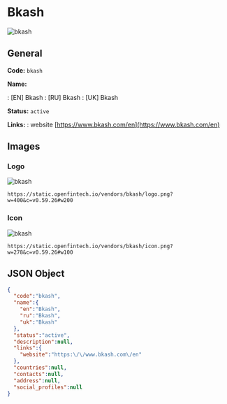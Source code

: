 
# Bkash 
![bkash](https://static.openfintech.io/vendors/bkash/logo.png?w=400&c=v0.59.26#w200)  

## General 
 
**Code:** `bkash` 
 
**Name:** 
 
:	[EN] Bkash 
:	[RU] Bkash 
:	[UK] Bkash 
 
**Status:** `active` 
 
**Links:** 
: website [https://www.bkash.com/en](https://www.bkash.com/en) 
 

## Images 

### Logo 
 
![bkash](https://static.openfintech.io/vendors/bkash/logo.png?w=400&c=v0.59.26#w200)  

```
https://static.openfintech.io/vendors/bkash/logo.png?w=400&c=v0.59.26#w200
```  

### Icon 
 
![bkash](https://static.openfintech.io/vendors/bkash/icon.png?w=278&c=v0.59.26#w100)  

```
https://static.openfintech.io/vendors/bkash/icon.png?w=278&c=v0.59.26#w100
```  

## JSON Object 

```json
{
  "code":"bkash",
  "name":{
    "en":"Bkash",
    "ru":"Bkash",
    "uk":"Bkash"
  },
  "status":"active",
  "description":null,
  "links":{
    "website":"https:\/\/www.bkash.com\/en"
  },
  "countries":null,
  "contacts":null,
  "address":null,
  "social_profiles":null
}
```  
